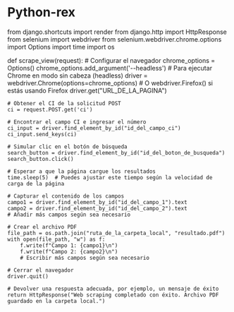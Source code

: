 # Python-rex

from django.shortcuts import render
from django.http import HttpResponse
from selenium import webdriver
from selenium.webdriver.chrome.options import Options
import time
import os

def scrape_view(request):
    # Configurar el navegador
    chrome_options = Options()
    chrome_options.add_argument('--headless')  # Para ejecutar Chrome en modo sin cabeza (headless)
    driver = webdriver.Chrome(options=chrome_options)  # O webdriver.Firefox() si estás usando Firefox
    driver.get("URL_DE_LA_PAGINA")

    # Obtener el CI de la solicitud POST
    ci = request.POST.get('ci')

    # Encontrar el campo CI e ingresar el número
    ci_input = driver.find_element_by_id("id_del_campo_ci")
    ci_input.send_keys(ci)

    # Simular clic en el botón de búsqueda
    search_button = driver.find_element_by_id("id_del_boton_de_busqueda")
    search_button.click()

    # Esperar a que la página cargue los resultados
    time.sleep(5)  # Puedes ajustar este tiempo según la velocidad de carga de la página

    # Capturar el contenido de los campos
    campo1 = driver.find_element_by_id("id_del_campo_1").text
    campo2 = driver.find_element_by_id("id_del_campo_2").text
    # Añadir más campos según sea necesario

    # Crear el archivo PDF
    file_path = os.path.join("ruta_de_la_carpeta_local", "resultado.pdf")
    with open(file_path, "w") as f:
        f.write(f"Campo 1: {campo1}\n")
        f.write(f"Campo 2: {campo2}\n")
        # Escribir más campos según sea necesario

    # Cerrar el navegador
    driver.quit()

    # Devolver una respuesta adecuada, por ejemplo, un mensaje de éxito
    return HttpResponse("Web scraping completado con éxito. Archivo PDF guardado en la carpeta local.")
